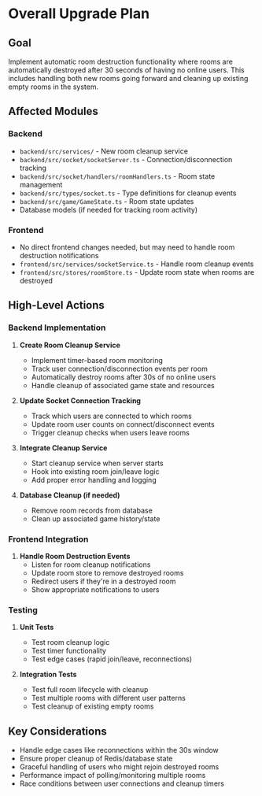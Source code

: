# Overall Upgrade Plan

## Goal
Implement automatic room destruction functionality where rooms are automatically destroyed after 30 seconds of having no online users. This includes handling both new rooms going forward and cleaning up existing empty rooms in the system.

## Affected Modules

### Backend
- `backend/src/services/` - New room cleanup service
- `backend/src/socket/socketServer.ts` - Connection/disconnection tracking
- `backend/src/socket/handlers/roomHandlers.ts` - Room state management
- `backend/src/types/socket.ts` - Type definitions for cleanup events
- `backend/src/game/GameState.ts` - Room state updates
- Database models (if needed for tracking room activity)

### Frontend
- No direct frontend changes needed, but may need to handle room destruction notifications
- `frontend/src/services/socketService.ts` - Handle room cleanup events
- `frontend/src/stores/roomStore.ts` - Update room state when rooms are destroyed

## High-Level Actions

### Backend Implementation
1. **Create Room Cleanup Service**
   - Implement timer-based room monitoring
   - Track user connection/disconnection events per room
   - Automatically destroy rooms after 30s of no online users
   - Handle cleanup of associated game state and resources

2. **Update Socket Connection Tracking**
   - Track which users are connected to which rooms
   - Update room user counts on connect/disconnect events
   - Trigger cleanup checks when users leave rooms

3. **Integrate Cleanup Service**
   - Start cleanup service when server starts
   - Hook into existing room join/leave logic
   - Add proper error handling and logging

4. **Database Cleanup (if needed)**
   - Remove room records from database
   - Clean up associated game history/state

### Frontend Integration
1. **Handle Room Destruction Events**
   - Listen for room cleanup notifications
   - Update room store to remove destroyed rooms
   - Redirect users if they're in a destroyed room
   - Show appropriate notifications to users

### Testing
1. **Unit Tests**
   - Test room cleanup logic
   - Test timer functionality
   - Test edge cases (rapid join/leave, reconnections)

2. **Integration Tests**
   - Test full room lifecycle with cleanup
   - Test multiple rooms with different user patterns
   - Test cleanup of existing empty rooms

## Key Considerations
- Handle edge cases like reconnections within the 30s window
- Ensure proper cleanup of Redis/database state
- Graceful handling of users who might rejoin destroyed rooms
- Performance impact of polling/monitoring multiple rooms
- Race conditions between user connections and cleanup timers